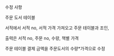 수정 사항

주문 도서 테이블

서적에서 서적 no, 서적 가격 가져오고
주문 테이블과 조인, 

출력은 서적 no, 주문 no, 수량, 책별 가격



주문 테이블 
결제 금액을 주문도서의 수량*가격으로 수정 